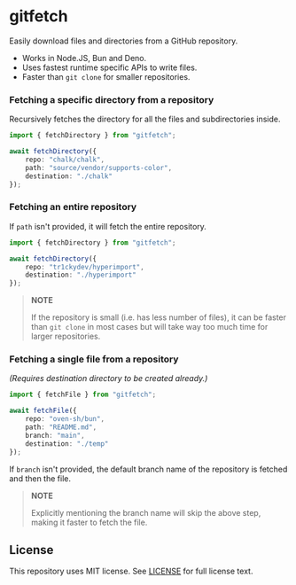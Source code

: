 # gitfetch
Easily download files and directories from a GitHub repository.

- Works in Node.JS, Bun and Deno.
- Uses fastest runtime specific APIs to write files.
- Faster than `git clone` for smaller repositories.



### Fetching a specific directory from a repository

Recursively fetches the directory for all the files and subdirectories inside.

```ts
import { fetchDirectory } from "gitfetch";

await fetchDirectory({
    repo: "chalk/chalk",
    path: "source/vendor/supports-color",
    destination: "./chalk"
});
```



### Fetching an entire repository

If `path` isn't provided, it will fetch the entire repository.

```ts
import { fetchDirectory } from "gitfetch";

await fetchDirectory({
    repo: "tr1ckydev/hyperimport",
    destination: "./hyperimport"
});
```

> **NOTE**
>
> If the repository is small (i.e. has less number of files), it can be faster than `git clone` in most cases but will take way too much time for larger repositories.



### Fetching a single file from a repository

*(Requires destination directory to be created already.)*

```ts
import { fetchFile } from "gitfetch";

await fetchFile({
    repo: "oven-sh/bun",
    path: "README.md",
    branch: "main",
    destination: "./temp"
});
```

If `branch` isn't provided, the default branch name of the repository is fetched and then the file.

> **NOTE**
>
> Explicitly mentioning the branch name will skip the above step, making it faster to fetch the file.



## License

This repository uses MIT license. See [LICENSE](https://github.com/tr1ckydev/gitfetch/blob/main/LICENSE) for full license text.
